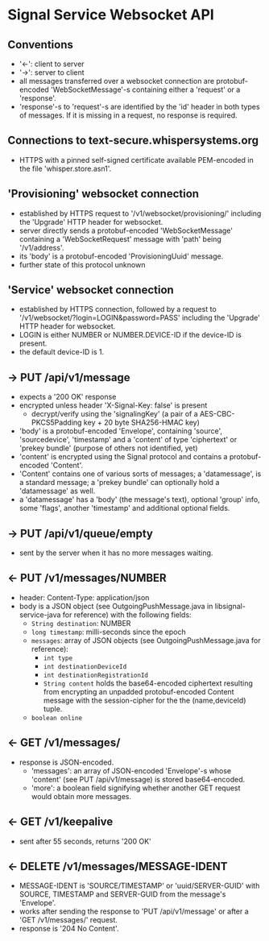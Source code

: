 Signal Service Websocket API
============================

Conventions
-----------
- '<-': client to server
- '->': server to client
- all messages transferred over a websocket connection are protobuf-encoded
  'WebSocketMessage'-s containing either a 'request' or a 'response'.
- 'response'-s to 'request'-s are identified by the 'id' header in both types
  of messages. If it is missing in a request, no response is required.

Connections to text-secure.whispersystems.org
---------------------------------------------
- HTTPS with a pinned self-signed certificate available PEM-encoded in the file
  'whisper.store.asn1'.

'Provisioning' websocket connection
-----------------------------------
- established by HTTPS request to '/v1/websocket/provisioning/' including the
  'Upgrade' HTTP header for websocket.
- server directly sends a protobuf-encoded 'WebSocketMessage' containing a
  'WebSocketRequest' message with 'path' being '/v1/address'.
- its 'body' is a protobuf-encoded 'ProvisioningUuid' message.
- further state of this protocol unknown

'Service' websocket connection
------------------------------
- established by HTTPS connection, followed by a request to
  '/v1/websocket/?login=LOGIN&password=PASS' including the 'Upgrade' HTTP
  header for websocket.
- LOGIN is either NUMBER or NUMBER.DEVICE-ID if the device-ID is present.
- the default device-ID is 1.

-> PUT /api/v1/message
----------------------
- expects a '200 OK' response
- encrypted unless header 'X-Signal-Key: false' is present
  - decrypt/verify using the 'signalingKey' (a pair of a AES-CBC-PKCS5Padding
    key + 20 byte SHA256-HMAC key)
- 'body' is a protobuf-encoded 'Envelope', containing 'source', 'sourcedevice',
  'timestamp' and a 'content' of type 'ciphertext' or 'prekey bundle'
  (purpose of others not identified, yet)
- 'content' is encrypted using the Signal protocol and contains a protobuf-
  encoded 'Content'.
- 'Content' contains one of various sorts of messages; a 'datamessage', is a
  standard message; a 'prekey bundle' can optionally hold a 'datamessage' as
  well.
- a 'datamessage' has a 'body' (the message's text), optional 'group' info,
  some 'flags', another 'timestamp' and additional optional fields.

-> PUT /api/v1/queue/empty
--------------------------
- sent by the server when it has no more messages waiting.

<- PUT /v1/messages/NUMBER
--------------------------
- header: Content-Type: application/json
- body is a JSON object (see OutgoingPushMessage.java in libsignal-service-java
  for reference) with the following fields:
  - `String destination`: NUMBER
  - `long timestamp`: milli-seconds since the epoch
  - `messages`: array of JSON objects (see OutgoingPushMessage.java for
    reference):
    - `int type`
    - `int destinationDeviceId`
    - `int destinationRegistrationId`
    - `String content` holds the base64-encoded ciphertext resulting from
      encrypting an unpadded protobuf-encoded Content message with the
      session-cipher for the the (name,deviceId) tuple.
  - `boolean online`

<- GET /v1/messages/
--------------------
- response is JSON-encoded.
  - 'messages': an array of JSON-encoded 'Envelope'-s whose 'content' (see
    PUT /api/v1/message) is stored base64-encoded.
  - 'more': a boolean field signifying whether another GET request would
    obtain more messages.

<- GET /v1/keepalive
--------------------
- sent after 55 seconds, returns '200 OK'

<- DELETE /v1/messages/MESSAGE-IDENT
------------------------------------
- MESSAGE-IDENT is 'SOURCE/TIMESTAMP' or 'uuid/SERVER-GUID' with SOURCE,
  TIMESTAMP and SERVER-GUID from the message's 'Envelope'.
- works after sending the response to 'PUT /api/v1/message' or after a
  'GET /v1/messages/' request.
- response is '204 No Content'.
